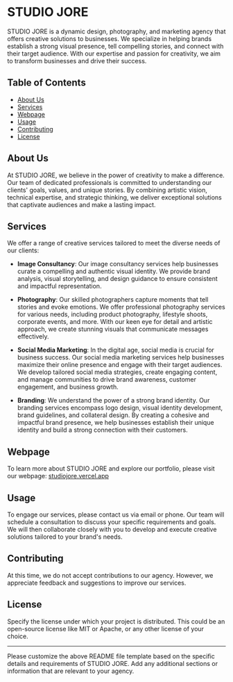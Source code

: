 # STUDIO JORE

STUDIO JORE is a dynamic design, photography, and marketing agency that offers creative solutions to businesses. We specialize in helping brands establish a strong visual presence, tell compelling stories, and connect with their target audience. With our expertise and passion for creativity, we aim to transform businesses and drive their success.

## Table of Contents

- [About Us](#about-us)
- [Services](#services)
- [Webpage](#webpage)
- [Usage](#usage)
- [Contributing](#contributing)
- [License](#license)

## About Us

At STUDIO JORE, we believe in the power of creativity to make a difference. Our team of dedicated professionals is committed to understanding our clients' goals, values, and unique stories. By combining artistic vision, technical expertise, and strategic thinking, we deliver exceptional solutions that captivate audiences and make a lasting impact.


## Services

We offer a range of creative services tailored to meet the diverse needs of our clients:

- **Image Consultancy**: Our image consultancy services help businesses curate a compelling and authentic visual identity. We provide brand analysis, visual storytelling, and design guidance to ensure consistent and impactful representation.

- **Photography**: Our skilled photographers capture moments that tell stories and evoke emotions. We offer professional photography services for various needs, including product photography, lifestyle shoots, corporate events, and more. With our keen eye for detail and artistic approach, we create stunning visuals that communicate messages effectively.

- **Social Media Marketing**: In the digital age, social media is crucial for business success. Our social media marketing services help businesses maximize their online presence and engage with their target audiences. We develop tailored social media strategies, create engaging content, and manage communities to drive brand awareness, customer engagement, and business growth.

- **Branding**: We understand the power of a strong brand identity. Our branding services encompass logo design, visual identity development, brand guidelines, and collateral design. By creating a cohesive and impactful brand presence, we help businesses establish their unique identity and build a strong connection with their customers.

## Webpage

To learn more about STUDIO JORE and explore our portfolio, please visit our webpage: [studiojore.vercel.app](https://studiojore.vercel.app)

## Usage

To engage our services, please contact us via email or phone. Our team will schedule a consultation to discuss your specific requirements and goals. We will then collaborate closely with you to develop and execute creative solutions tailored to your brand's needs.

## Contributing

At this time, we do not accept contributions to our agency. However, we appreciate feedback and suggestions to improve our services.

## License

Specify the license under which your project is distributed. This could be an open-source license like MIT or Apache, or any other license of your choice.

---

Please customize the above README file template based on the specific details and requirements of STUDIO JORE. Add any additional sections or information that are relevant to your agency.
